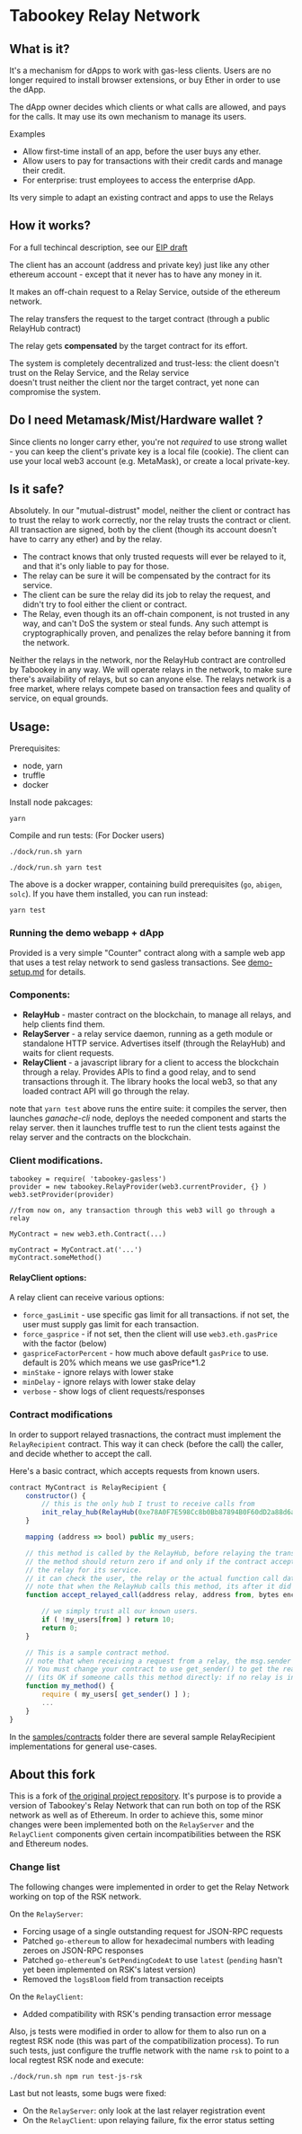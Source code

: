 # Tabookey Relay Network

## What is it?

It's a mechanism for dApps to work with gas-less clients.
Users are no longer required to install browser extensions, or buy Ether in order to use the dApp.

The dApp owner decides which clients or what calls are allowed, and pays for the calls. It may use its own mechanism to manage its users.

Examples

- Allow first-time install of an app, before the user buys any ether.
- Allow users to pay for transactions with their credit cards and manage their credit.
- For enterprise: trust employees to access the enterprise dApp.

Its very simple to adapt an existing contract and apps to use the Relays

## How it works?

For a full techincal description, see our [EIP draft](https://github.com/ethereum/EIPs/blob/master/EIPS/eip-1613.md)

The client has an account (address and private key) just like any other ethereum account - except that it never has to have any money in it.

It makes an off-chain request to a Relay Service, outside of the ethereum network.

The relay transfers the request to the target contract (through a public RelayHub contract)

The relay gets **compensated** by the target contract for its effort.

The system is completely decentralized and trust-less: the client doesn't trust on the Relay Service, and the Relay service  
doesn't trust neither the client nor the target contract, yet none can compromise the system.

## Do I need Metamask/Mist/Hardware wallet ?

Since clients no longer carry ether, you're not *required* to use strong wallet - you can keep the client's private key
is a local file (cookie).
The client can use your local web3 account (e.g. MetaMask), or create a local private-key.

## Is it safe?

Absolutely.
In our "mutual-distrust" model, neither the client or contract has to trust the relay to work correctly, nor the relay trusts the contract or client.
All transaction are signed, both by the client (though its account doesn't have to carry any ether) and by the relay.

- The contract knows that only trusted requests will ever be relayed to it, and that it's only liable to pay for those.
- The relay can be sure it will be compensated by the contract for its service.
- The client can be sure the relay did its job to relay the request, and didn't try to fool either the client or contract.
- The Relay, even though its an off-chain component, is not trusted in any way, and can't DoS the system or steal funds. Any such attempt is cryptographically proven, and penalizes the relay before banning it from the network.

Neither the relays in the network, nor the RelayHub contract are controlled by Tabookey in any way.
We will operate relays in the network, to make sure there's availability of relays, but so can anyone else.
The relays network is a free market, where relays compete based on transaction fees and quality of service, on equal grounds.

## Usage:

Prerequisites:

-	node, yarn
- 	truffle
-	docker

Install node pakcages:

	yarn



Compile and run tests: (For Docker users)

	./dock/run.sh yarn

	./dock/run.sh yarn test

The above is a docker wrapper, containing build prerequisites (`go`, `abigen`, `solc`). If you have them installed, you can run instead:

	yarn test

### Running the demo webapp + dApp

Provided is a very simple "Counter" contract along with a sample web app that uses a test relay network to send gasless transactions. See [demo-setup.md](demo-setup.md) for details.

### Components:

- **RelayHub** - master contract on the blockchain, to manage all relays, and help clients find them.
- **RelayServer** - a relay service daemon, running as a geth module or standalone HTTP service.  Advertises itself (through the RelayHub) and waits for client requests.
- **RelayClient** - a javascript library for a client to access the blockchain through a relay.
	Provides APIs to find a good relay, and to send transactions through it.
	The library hooks the local web3, so that any loaded contract API will go through the relay.

note that `yarn test` above runs the entire suite: it compiles the server, then launches *ganache-cli* node, deploys the needed component and starts the relay server. then it launches truffle test to run the client tests against the relay server and the contracts on the blockchain.

### Client modifications.


	tabookey = require( 'tabookey-gasless')
    provider = new tabookey.RelayProvider(web3.currentProvider, {} )
    web3.setProvider(provider)

	//from now on, any transaction through this web3 will go through a relay

	MyContract = new web3.eth.Contract(...)

	myContract = MyContract.at('...')
	myContract.someMethod()


#### RelayClient options:

A relay client can receive various options:

- `force_gasLimit` - use specific gas limit for all transactions. if not set, the user must supply gas limit for each transaction.
- `force_gasprice` - if not set, then the client will use `web3.eth.gasPrice` with the factor (below)
- `gaspriceFactorPercent` - how much above default `gasPrice` to use. default is 20% which means we use gasPrice*1.2
- `minStake` - ignore relays with lower stake
- `minDelay` - ignore relays with lower stake delay
- `verbose` - show logs of client requests/responses

### Contract modifications

In order to support relayed trasnactions, the contract must implement the `RelayRecipient` contract. This way it can check (before the call) the caller, and decide whether to accept the call.

Here's a basic contract, which accepts requests from known users.

```javascript
contract MyContract is RelayRecipient {
    constructor() {
        // this is the only hub I trust to receive calls from
        init_relay_hub(RelayHub(0xe78A0F7E598Cc8b0Bb87894B0F60dD2a88d6a8Ab));
    }

    mapping (address => bool) public my_users;

    // this method is called by the RelayHub, before relaying the transaction.
    // the method should return zero if and only if the contract accepts this transaction, and is willing to pay
    // the relay for its service.
    // it can check the user, the relay or the actual function call data.
    // note that when the RelayHub calls this method, its after it did validation of the relay and caller signatures.
    function accept_relayed_call(address relay, address from, bytes encoded_function, uint gas_price, uint transaction_fee ) external view returns(uint32) {

        // we simply trust all our known users.
        if ( !my_users[from] ) return 10;
        return 0;
    }

    // This is a sample contract method.
    // note that when receiving a request from a relay, the msg.sender is always a RelayHub.
    // You must change your contract to use get_sender() to get the real sender.
    // (its OK if someone calls this method directly: if no relay is involved, get_sender() returns msg.sender)
    function my_method() {
        require ( my_users[ get_sender() ] );
        ...
    }
}

```

In the [samples/contracts](samples/contracts) folder there are several sample RelayRecipient implementations for general use-cases.

## About this fork

This is a fork of [the original project repository](https://github.com/tabookey/tabookey-gasless). It's purpose is to provide a version of Tabookey's Relay Network that can run both on top of the RSK network as well as of Ethereum. In order to achieve this, some minor changes were been implemented both on the `RelayServer` and the `RelayClient` components given certain incompatibilities between the RSK and Ethereum nodes.

### Change list

The following changes were implemented in order to get the Relay Network working on top of the RSK network.

On the `RelayServer`:

- Forcing usage of a single outstanding request for JSON-RPC requests
- Patched `go-ethereum` to allow for hexadecimal numbers with leading zeroes on JSON-RPC responses
- Patched `go-ethereum`'s `GetPendingCodeAt` to use `latest` (`pending` hasn't yet been implemented on RSK's latest version)
- Removed the `logsBloom` field from transaction receipts

On the `RelayClient`:

- Added compatibility with RSK's pending transaction error message

Also, js tests were modified in order to allow for them to also run on a regtest RSK node (this was part of the compatibilization process). To run such tests, just configure the truffle network with the name `rsk` to point to a local regtest RSK node and execute:

```
./dock/run.sh npm run test-js-rsk
```

Last but not leasts, some bugs were fixed:

- On the `RelayServer`: only look at the last relayer registration event
- On the `RelayClient`: upon relaying failure, fix the error status setting

